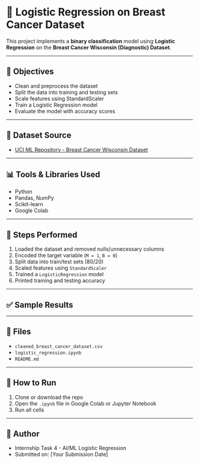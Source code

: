 
# 🧠 Logistic Regression on Breast Cancer Dataset

This project implements a **binary classification** model using **Logistic Regression** on the **Breast Cancer Wisconsin (Diagnostic) Dataset**.

---

## 📌 Objectives

- Clean and preprocess the dataset
- Split the data into training and testing sets
- Scale features using StandardScaler
- Train a Logistic Regression model
- Evaluate the model with accuracy scores

---

## 📂 Dataset Source

- [UCI ML Repository - Breast Cancer Wisconsin Dataset](https://www.kaggle.com/datasets/uciml/breast-cancer-wisconsin-data)

---

## 📊 Tools & Libraries Used

- Python
- Pandas, NumPy
- Scikit-learn
- Google Colab

---

## 🚀 Steps Performed

1. Loaded the dataset and removed nulls/unnecessary columns
2. Encoded the target variable (`M = 1`, `B = 0`)
3. Split data into train/test sets (80/20)
4. Scaled features using `StandardScaler`
5. Trained a `LogisticRegression` model
6. Printed training and testing accuracy

---

## ✅ Sample Results

---

## 📁 Files

- `cleaned_breast_cancer_dataset.csv`
- `logistic_regression.ipynb`
- `README.md`

---

## 📌 How to Run

1. Clone or download the repo
2. Open the `.ipynb` file in Google Colab or Jupyter Notebook
3. Run all cells

---

## 🧠 Author

- Internship Task 4 - AI/ML Logistic Regression
- Submitted on: [Your Submission Date]

